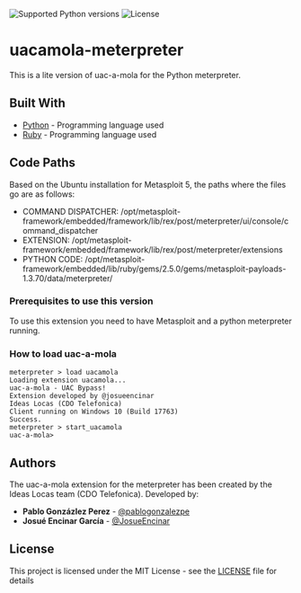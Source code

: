 ![Supported Python versions](https://img.shields.io/badge/python-2/3-blue.svg?style=flat-square&logo=python)
![License](https://img.shields.io/badge/license-GNU-green.svg?style=flat-square&logo=gnu)

# uacamola-meterpreter

This is a lite version of uac-a-mola for the Python meterpreter.


## Built With

* [Python](https://www.python.org/download/releases/3.0/) - Programming language used
* [Ruby](https://www.ruby-lang.org/es/) - Programming language used

## Code Paths

Based on the Ubuntu installation for Metasploit 5, the paths where the files go are as follows:

* COMMAND DISPATCHER: /opt/metasploit-framework/embedded/framework/lib/rex/post/meterpreter/ui/console/command_dispatcher
* EXTENSION: /opt/metasploit-framework/embedded/framework/lib/rex/post/meterpreter/extensions
* PYTHON CODE: /opt/metasploit-framework/embedded/lib/ruby/gems/2.5.0/gems/metasploit-payloads-1.3.70/data/meterpreter/

### Prerequisites to use this version

To use this extension you need to have Metasploit and a python meterpreter running.


### How to load uac-a-mola

```
meterpreter > load uacamola 
Loading extension uacamola...
uac-a-mola - UAC Bypass!
Extension developed by @josueencinar
Ideas Locas (CDO Telefonica)
Client running on Windows 10 (Build 17763)
Success.
meterpreter > start_uacamola 
uac-a-mola> 
```

## Authors

The uac-a-mola extension for the meterpreter has been created by the Ideas Locas team (CDO Telefonica). Developed by:

* **Pablo Gonzázlez Perez** - [@pablogonzalezpe](https://twitter.com/pablogonzalezpe)
* **Josué Encinar García** - [@JosueEncinar](https://twitter.com/JosueEncinar)


## License

This project is licensed under the MIT License - see the [LICENSE](LICENSE) file for details
